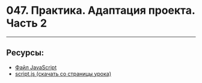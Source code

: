 # 047. Практика. Адаптация проекта. Часть 2

<hr>

## Ресурсы:

- [Файл JavaScript](https://drive.google.com/file/d/13a2LBPhG2u6AkJaRMOXBrzeBoW-B8GyR/view?usp=drive_open)
- [script.js (скачать со страницы урока)](https://att-c.udemycdn.com/2022-01-07_14-04-00-e25db155f1b4f09f9050afbe013ebe51/original.js)
